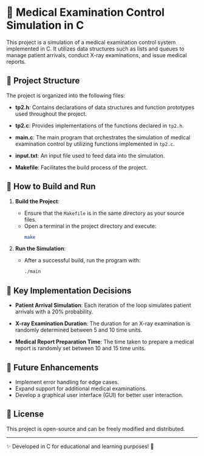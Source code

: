 # 🏥 Medical Examination Control Simulation in C

This project is a simulation of a medical examination control system implemented in C. It utilizes data structures such as lists and queues to manage patient arrivals, conduct X-ray examinations, and issue medical reports.

## 📂 Project Structure

The project is organized into the following files:

- **tp2.h**: Contains declarations of data structures and function prototypes used throughout the project.

- **tp2.c**: Provides implementations of the functions declared in `tp2.h`.

- **main.c**: The main program that orchestrates the simulation of medical examination control by utilizing functions implemented in `tp2.c`.

- **input.txt**: An input file used to feed data into the simulation.

- **Makefile**: Facilitates the build process of the project.

## 🚀 How to Build and Run

1. **Build the Project**:
   - Ensure that the `Makefile` is in the same directory as your source files.
   - Open a terminal in the project directory and execute:
     ```sh
     make
     ```

2. **Run the Simulation**:
   - After a successful build, run the program with:
     ```sh
     ./main
     ```

## 🔑 Key Implementation Decisions

- **Patient Arrival Simulation**: Each iteration of the loop simulates patient arrivals with a 20% probability.

- **X-ray Examination Duration**: The duration for an X-ray examination is randomly determined between 5 and 10 time units.

- **Medical Report Preparation Time**: The time taken to prepare a medical report is randomly set between 10 and 15 time units.

## 🔧 Future Enhancements

- Implement error handling for edge cases.
- Expand support for additional medical examinations.
- Develop a graphical user interface (GUI) for better user interaction.

## 📄 License

This project is open-source and can be freely modified and distributed.

---

✨ Developed in C for educational and learning purposes! 🚀
